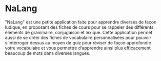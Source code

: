 # NaLang
 "NaLang" est une petite application faite pour apprendre diverses de façon ludique, en proposant des fiches de cours pour se rappeler des différents éléments de grammaire, conjugaison et lexique. Cette application permet aussi de se créer des fiches de vocabulaire personnalisées pour pouvoir s'intérroger dessus au moyen de quiz pour réviser de façon approfondie votre vocabulaire et vous permettre d'apprendre ainsi plus efficacement beaucoup de mots dans diverses langues.
